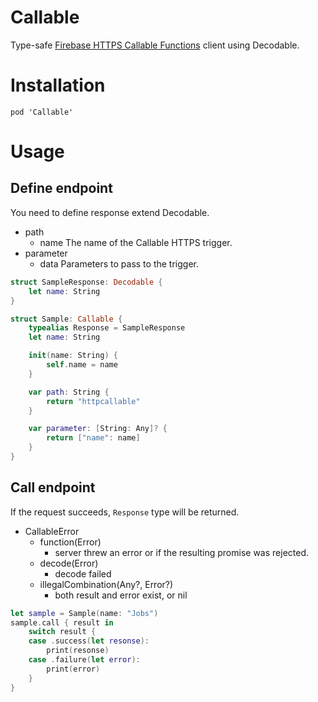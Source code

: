 # Callable
Type-safe [Firebase HTTPS Callable Functions](https://firebase.google.com/docs/functions/callable) client using Decodable.

# Installation

```
pod 'Callable'
```

# Usage

## Define endpoint

You need to define response extend Decodable.

* path
    * name The name of the Callable HTTPS trigger.
* parameter
    * data Parameters to pass to the trigger.

```swift
struct SampleResponse: Decodable {
    let name: String
}

struct Sample: Callable {
    typealias Response = SampleResponse
    let name: String

    init(name: String) {
        self.name = name
    }

    var path: String {
        return "httpcallable"
    }

    var parameter: [String: Any]? {
        return ["name": name]
    }
}
```

## Call endpoint

If the request succeeds, `Response` type will be returned.

* CallableError
    * function(Error)
        * server threw an error or if the resulting promise was rejected.
    * decode(Error) 
        * decode failed
    * illegalCombination(Any?, Error?)
        * both result and error exist, or nil

```swift
let sample = Sample(name: "Jobs")
sample.call { result in
    switch result {
    case .success(let resonse):
        print(resonse)
    case .failure(let error):
        print(error)
    }
}
```
